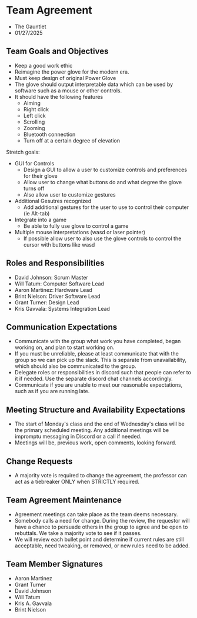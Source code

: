 # Team Agreement

- The Gauntlet
- 01/27/2025

## Team Goals and Objectives

* Keep a good work ethic
* Reimagine the power glove for the modern era.
* Must keep design of original Power Glove
* The glove should output interpretable data which can be used by software such as a mouse or other controls.
* It should have the following features
    * Aiming
    * Right click
    * Left click
    * Scrolling
    * Zooming
    * Bluetooth connection
    * Turn off at a certain degree of elevation

Stretch goals:
* GUI for Controls
    * Design a GUI to allow a user to customize controls and preferences for their glove
    * Allow user to change what buttons do and what degree the glove turns off
    * Also allow user to customize gestures
* Additional Gesutres recognized
    * Add additional gestures for the user to use to control their computer (ie Alt-tab)
* Integrate into a game
    * Be able to fully use glove to control a game
* Multiple mouse interpretations (wasd or laser pointer)
    * If possible allow user to also use the glove controls to control the cursor with buttons like wasd 

[^1]: **S**pecific, **M**easurable, **A**chievable, **R**elevant, **T**imeboxed

## Roles and Responsibilities

* David Johnson: Scrum Master
* Will Tatum: Computer Software Lead
* Aaron Martinez: Hardware Lead
* Brint Nielson: Driver Software Lead
* Grant Turner: Design Lead
* Kris Gavvala: Systems Integration Lead

## Communication Expectations

- Communicate with the group what work you have completed, began working on, and plan to start working on.
- If you must be unreliable, please at least communicate that with the group so we can pick up the slack. This is separate from unavailability, which should also be communicated to the group.
- Delegate roles or responsibilities in discord such that people can refer to it if needed.
  Use the separate discord chat channels accordingly.
- Communicate if you are unable to meet our reasonable expectations, such as if you are running late.

## Meeting Structure and Availability Expectations

- The start of Monday's class and the end of Wednesday's class will be the primary scheduled meeting. Any additional meetings will be impromptu messaging in Discord or a call if needed.
- Meetings will be, previous work, open comments, looking forward.

## Change Requests

- A majority vote is required to change the agreement, the professor can act as a tiebreaker ONLY when STRICTLY required.

## Team Agreement Maintenance

- Agreement meetings can take place as the team deems necessary.
- Somebody calls a need for change. During the review, the requestor will have a chance to persuade others in the group to agree and be open to rebuttals. We take a majority vote to see if it passes.
- We will review each bullet point and determine if current rules are still acceptable, need tweaking, or removed, or new rules need to be added.

## Team Member Signatures

* Aaron Martinez    
* Grant Turner
* David Johnson
* Will Tatum
* Kris A. Gavvala
* Brint Nielson

